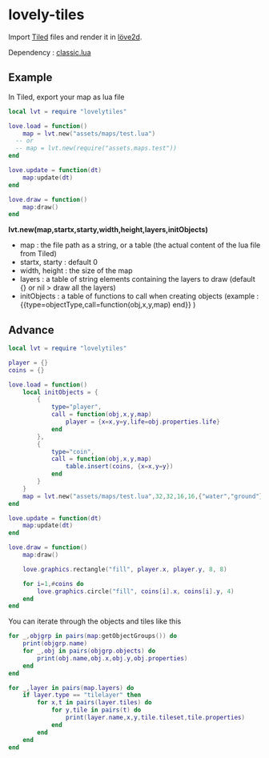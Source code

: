 # lovely-tiles

Import [Tiled](https://www.mapeditor.org/) files and render it in [löve2d](https://love2d.org/).

Dependency : [classic.lua](https://github.com/rxi/classic)

## Example

In Tiled, export your map as lua file
```lua
local lvt = require "lovelytiles"

love.load = function()
	map = lvt.new("assets/maps/test.lua")
  -- or
  -- map = lvt.new(require("assets.maps.test"))
end

love.update = function(dt)
	map:update(dt)
end

love.draw = function()
	map:draw()
end
```
**lvt.new(map,startx,starty,width,height,layers,initObjects)**
* map : the file path as a string, or a table (the actual content of the lua file from Tiled)
* startx, starty : default 0
* width, height : the size of the map
* layers : a table of string elements containing the layers to draw (default {} or nil > draw all the layers)
* initObjects : a table of functions to call when creating objects (example : {{type=objectType,call=function(obj,x,y,map)  end}} )

## Advance
```lua
local lvt = require "lovelytiles"

player = {}
coins = {}

love.load = function()
	local initObjects = {
		{
			type="player",
			call = function(obj,x,y,map)
				player = {x=x,y=y,life=obj.properties.life}
			end
		},
		{
			type="coin",
			call = function(obj,x,y,map)
				table.insert(coins, {x=x,y=y})
			end
		}
	}
	map = lvt.new("assets/maps/test.lua",32,32,16,16,{"water","ground"},initObjects)
end

love.update = function(dt)
	map:update(dt)
end

love.draw = function()
	map:draw()

	love.graphics.rectangle("fill", player.x, player.y, 8, 8)

	for i=1,#coins do
		love.graphics.circle("fill", coins[i].x, coins[i].y, 4)
	end
end
```
You can iterate through the objects and tiles like this 
```lua
for _,objgrp in pairs(map:getObjectGroups()) do
	print(objgrp.name)
	for _,obj in pairs(objgrp.objects) do
		print(obj.name,obj.x,obj.y,obj.properties)
	end
end

for _,layer in pairs(map.layers) do
	if layer.type == "tilelayer" then
	    for x,t in pairs(layer.tiles) do
			for y,tile in pairs(t) do
				print(layer.name,x,y,tile.tileset,tile.properties)
			end
		end
	end
end
```
